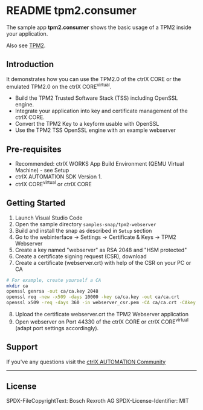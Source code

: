 # README tpm2.consumer

The sample app __tpm2.consumer__ shows the basic usage of a TPM2 inside your application.

Also see [TPM2](../../tpm2.md).

## Introduction

It demonstrates how you can use the TPM2.0 of the ctrlX CORE or the emulated TPM2.0 on the ctrlX CORE<sup>virtual</sup>.

* Build the TPM2 Trusted Software Stack (TSS) including OpenSSL engine.
* Integrate your application into key and certificate management of the ctrlX CORE.
* Convert the TPM2 Key to a keyform usable with OpenSSL
* Use the TPM2 TSS OpenSSL engine with an example webserver

## Pre-requisites

* Recommended: ctrlX WORKS App Build Environment (QEMU Virtual Machine) - see Setup
* ctrlX AUTOMATION SDK Version 1.
* ctrlX CORE<sup>virtual</sup> or ctrlX CORE

## Getting Started

1. Launch Visual Studio Code
2. Open the sample directory `samples-snap/tpm2-webserver`
3. Build and install the snap as described in `Setup` section
4. Go to the webinterface -> Settings -> Certificate & Keys -> TPM2 Webserver
5. Create a key named "webserver" as RSA 2048 and "HSM protected"
6. Create a certificate signing request (CSR), download
7. Create a certificate (webserver.crt) with help of the CSR on your PC or CA

```bash
# For example, create yourself a CA
mkdir ca
openssl genrsa -out ca/ca.key 2048
openssl req -new -x509 -days 10000 -key ca/ca.key -out ca/ca.crt
openssl x509 -req -days 360 -in webserver_csr.pem -CA ca/ca.crt -CAkey ca/ca.key -CAcreateserial -out webserver.crt -sha256
```
8. Upload the certificate webserver.crt the TPM2 Webserver application
9. Open webserver on Port 44330 of the ctrlX CORE or ctrlX CORE<sup>virtual</sup> (adapt port settings accordingly).

## Support

If you've any questions visit the [ctrlX AUTOMATION Community](https://developer.community.boschrexroth.com/)

___

## License

SPDX-FileCopyrightText: Bosch Rexroth AG
SPDX-License-Identifier: MIT
